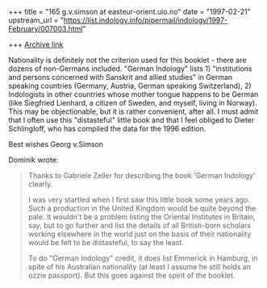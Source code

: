 +++
title = "165 g.v.simson at easteur-orient.uio.no"
date = "1997-02-21"
upstream_url = "https://list.indology.info/pipermail/indology/1997-February/007003.html"

+++
[Archive link](https://list.indology.info/pipermail/indology/1997-February/007003.html)

Nationality is definitely not the criterion used for this booklet - there
are dozens of non-Germans included. "German Indology" lists 1)
"institutions and persons concerned with Sanskrit and allied studies" in
German speaking countries (Germany, Austria, German speaking Switzerland),
2) Indologists in other countries whose mother tongue happens to be German
(like Siegfried Lienhard, a citizen of Sweden, and myself, living in
Norway). This may be objectionable, but it is rather convenient, after all.
I must admit that I often use this "distasteful" little book and that I
feel obliged to Dieter Schlingloff, who has compiled the data for the 1996
edition.

Best wishes
                        Georg v.Simson

Dominik wrote:
>Thanks to Gabriele Zeller for describing the book 'German Indology'
>clearly.
>
>I was very startled when I first saw this little book some years ago.
>Such a production in the United Kingdom would be quite beyond the pale.
>It wouldn't be a problem listing the Oriental Institutes in Britain, say,
>but to go further and list the details of all British-born scholars
>working elsewhere in the world just on the basis of their nationality
>would be felt to be distasteful, to say the least.
>
>To do "German Indology" credit, it does list Emmerick in Hamburg, in spite
>of his Australian nationality (at least I assume he still holds an ozzie
>passport).  But this goes against the spirit of the booklet.
>






